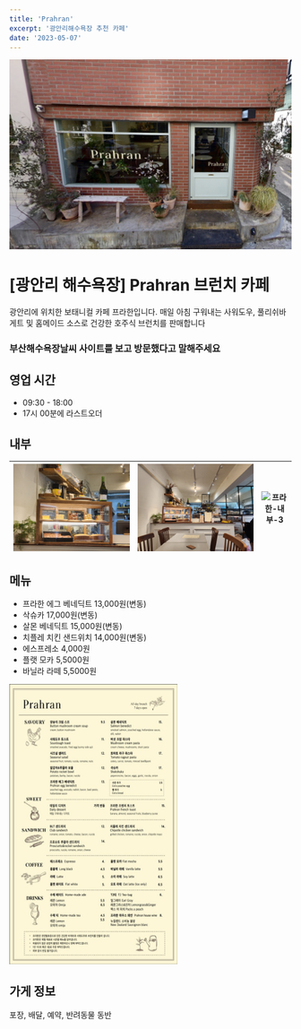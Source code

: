 ```yaml
---
title: 'Prahran'
excerpt: '광안리해수욕장 추천 카페'
date: '2023-05-07'
---
```

![프라한-전경](https://raw.githubusercontent.com/BeachStory/beach-weather-post/main/%EA%B4%91%EC%95%88%EB%A6%AC/%ED%94%84%EB%9D%BC%ED%95%9C/%E1%84%91%E1%85%B3%E1%84%85%E1%85%A1%E1%84%92%E1%85%A1%E1%86%AB-%E1%84%8C%E1%85%A5%E1%86%AB%E1%84%80%E1%85%A7%E1%86%BC.png)
# [광안리 해수욕장] Prahran 브런치 카페
광안리에 위치한 보태니컬 카페 프라한입니다. 매일 아침 구워내는 사워도우, 풀리쉬바게트 및 홈메이드 소스로 건강한 호주식 브런치를 판매합니다
### 부산해수욕장날씨 사이트를 보고 방문했다고 말해주세요

## 영업 시간
 - 09:30 - 18:00 
 - 17시 00분에 라스트오더
## 내부

<img src="https://raw.githubusercontent.com/BeachStory/beach-weather-post/main/%EA%B4%91%EC%95%88%EB%A6%AC/%ED%94%84%EB%9D%BC%ED%95%9C/%E1%84%91%E1%85%B3%E1%84%85%E1%85%A1%E1%84%92%E1%85%A1%E1%86%AB-%E1%84%82%E1%85%A2%E1%84%87%E1%85%AE-1.jpeg" width="100%" height="100%" alt="프라한-내부-1">|<img src="https://raw.githubusercontent.com/BeachStory/beach-weather-post/main/%EA%B4%91%EC%95%88%EB%A6%AC/%ED%94%84%EB%9D%BC%ED%95%9C/%E1%84%91%E1%85%B3%E1%84%85%E1%85%A1%E1%84%92%E1%85%A1%E1%86%AB-%E1%84%82%E1%85%A2%E1%84%87%E1%85%AE-2.jpeg" width="100%" height="100%" alt="프라한-내부-2">|<img src="https://raw.githubusercontent.com/BeachStory/beach-weather-post/main/%EA%B4%91%EC%95%88%EB%A6%AC/%ED%94%84%EB%9D%BC%ED%95%9C/%E1%84%91%E1%85%B3%E1%84%85%E1%85%A1%E1%84%92%E1%85%A1%E1%86%AB-%E1%84%82%E1%85%A2%E1%84%87%E1%85%AE-3.jpeg" width="100%" height="100%" alt="프라한-내부-3">
---|---|---|

## 메뉴
- 프라한 에그 베네딕트 13,000원(변동)
- 삭슈카 17,000원(변동)
- 살몬 베네딕트 15,000원(변동)
- 치플레 치킨 샌드위치 14,000원(변동)
- 에스프레소 4,000원
- 플랫 모카 5,5000원
- 바닐라 라떼 5,5000원
<img src="https://raw.githubusercontent.com/BeachStory/beach-weather-post/main/%EA%B4%91%EC%95%88%EB%A6%AC/%ED%94%84%EB%9D%BC%ED%95%9C/prahran_menu.jpeg" height="500px" width="300px" alt="프라한 메뉴">

## 가게 정보
포장, 배달, 예약, 반려동물 동반
